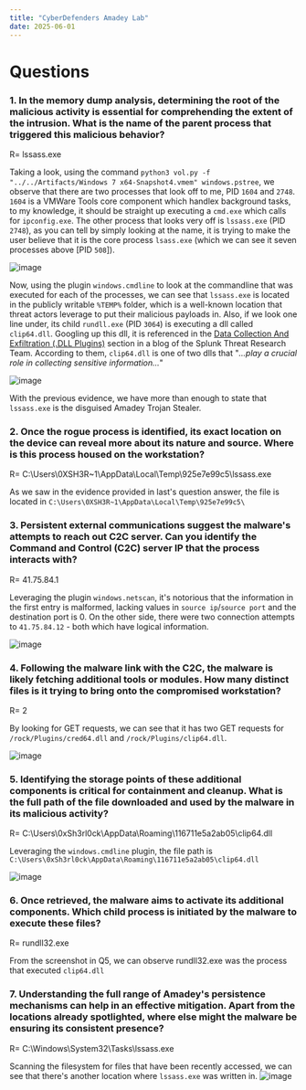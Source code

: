 ```yaml
---
title: "CyberDefenders Amadey Lab"
date: 2025-06-01
---
```


# Questions

### **1. In the memory dump analysis, determining the root of the malicious activity is essential for comprehending the extent of the intrusion. What is the name of the parent process that triggered this malicious behavior?**
R= lssass.exe

Taking a look, using the command `python3 vol.py -f "../../Artifacts/Windows 7 x64-Snapshot4.vmem" windows.pstree`, we observe that there are two processes that look off to me, PID `1604` and `2748`. `1604` is a VMWare 
Tools core component which handlex background tasks, to my knowledge, it should be straight up executing a `cmd.exe` which calls for `ipconfig.exe`. The other process that looks very off is `lssass.exe` (PID `2748`), as you can
tell by simply looking at the name, it is trying to make the user believe that it is the core process `lsass.exe` (which we can see it seven processes above [PID `508`]).

![image](https://github.com/user-attachments/assets/7910fd62-7de4-48ee-9833-90c83bdf552a)

Now, using the plugin `windows.cmdline` to look at the commandline that was executed for each of the processes, we can see that `lssass.exe` is located in the publicly writable `%TEMP%` folder, which is a well-known location that
threat actors leverage to put their malicious payloads in. Also, if we look one line under, its child `rundll.exe` (PID `3064`) is executing a dll called `clip64.dll`. Googling up this dll, it is referenced in the [Data Collection
And Exfiltration (.DLL Plugins)](https://www.splunk.com/en_us/blog/security/amadey-threat-analysis-and-detections.html#:~:text=Data%20Collection%20And%20Exfiltration%20(.DLL%20Plugins)) section in a blog of the Splunk Threat Research
Team. According to them, `clip64.dll` is one of two dlls that "_...play a crucial role in collecting sensitive information..._"

![image](https://github.com/user-attachments/assets/0dda2dd4-12bc-40b9-9c3d-3a72bb7f8379)


With the previous evidence, we have more than enough to state that `lssass.exe` is the disguised Amadey Trojan Stealer.

### **2. Once the rogue process is identified, its exact location on the device can reveal more about its nature and source. Where is this process housed on the workstation?**
R= C:\Users\0XSH3R~1\AppData\Local\Temp\925e7e99c5\lssass.exe

As we saw in the evidence provided in last's question answer, the file is located in `C:\Users\0XSH3R~1\AppData\Local\Temp\925e7e99c5\`

### **3. Persistent external communications suggest the malware's attempts to reach out C2C server. Can you identify the Command and Control (C2C) server IP that the process interacts with?**
R= 41.75.84.1

Leveraging the plugin `windows.netscan`, it's notorious that the information in the first entry is malformed, lacking values in `source ip`/`source port` and the destination port is 0. On the other side, there were two connection
attempts to `41.75.84.12` - both which have logical information.

![image](https://github.com/user-attachments/assets/2ddf51fa-572a-490f-9983-fcf5ee55e7f9)

### **4. Following the malware link with the C2C, the malware is likely fetching additional tools or modules. How many distinct files is it trying to bring onto the compromised workstation?**
R= 2

By looking for GET requests, we can see that it has two GET requests for `/rock/Plugins/cred64.dll` and `/rock/Plugins/clip64.dll`.

![image](https://github.com/user-attachments/assets/74afc39d-7463-4036-bd03-78b565f43615)

### **5. Identifying the storage points of these additional components is critical for containment and cleanup. What is the full path of the file downloaded and used by the malware in its malicious activity?**
R= C:\Users\0xSh3rl0ck\AppData\Roaming\116711e5a2ab05\clip64.dll

Leveraging the `windows.cmdline` plugin, the file path is `C:\Users\0xSh3rl0ck\AppData\Roaming\116711e5a2ab05\clip64.dll`

![image](https://github.com/user-attachments/assets/c7101f30-150a-43a7-b509-34632d01e736)

### **6. Once retrieved, the malware aims to activate its additional components. Which child process is initiated by the malware to execute these files?**
R= rundll32.exe

From the screenshot in Q5, we can observe rundll32.exe was the process that executed `clip64.dll`

### **7. Understanding the full range of Amadey's persistence mechanisms can help in an effective mitigation. Apart from the locations already spotlighted, where else might the malware be ensuring its consistent presence?**
R= C:\Windows\System32\Tasks\lssass.exe

Scanning the filesystem for files that have been recently accessed, we can see that there's another location where `lssass.exe` was written in.
![image](https://github.com/user-attachments/assets/385cd18a-3960-4a66-8bb1-02bf8c09dd55)




